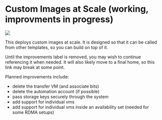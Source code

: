 # Custom Images at Scale (working, improvments in progress)

<a href="https://portal.azure.com/#create/Microsoft.Template/uri/https%3A%2F%2Fraw.githubusercontent.com%2FAlanSt%2Fazure-quickstart-templates%2F401gen%2F001%2Fazuredeploy.json" target="_blank">
    <img src="http://azuredeploy.net/deploybutton.png"/>
</a>

This deploys custom images at scale.  It is designed so that it can be called from other templates, so you can build on top of it.

Until the improvements label is removed, you may wish to continue referencing it when needed.  It will also likely move to a final home, so this link may break at some point.

Planned improvements include:
- delete the transfer VM (and associate bits)
- delete the automation account (if possible)
- pass storage keys securely through the system
- add support for individual vms
- add support for individual vms inside an availability set (needed for some RDMA setups)
